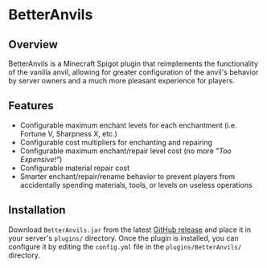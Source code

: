 # BetterAnvils

## Overview
BetterAnvils is a Minecraft Spigot plugin that reimplements the functionality of the vanilla anvil,
allowing for greater configuration of the anvil's behavior by server owners and a much more pleasant
experience for players.

## Features
- Configurable maximum enchant levels for each enchantment (i.e. Fortune V, Sharpness X, etc.)
- Configurable cost multipliers for enchanting and repairing
- Configurable maximum enchant/repair level cost (no more *"Too Expensive!"*)
- Configurable material repair cost
- Smarter enchant/repair/rename behavior to prevent players from accidentally spending materials, tools,
or levels on useless operations

## Installation
Download `BetterAnvils.jar` from the latest [GitHub release](https://github.com/lthoerner/betteranvils/releases)
and place it in your server's `plugins/` directory.
Once the plugin is installed, you can configure it by editing the `config.yml` file in the `plugins/BetterAnvils/`
directory.